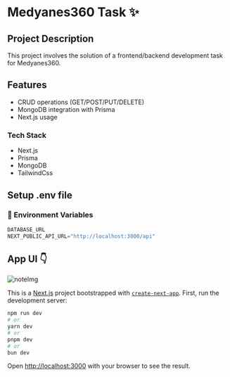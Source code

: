 

# Medyanes360 Task :sparkles:
## Project Description
This project involves the solution of a frontend/backend development task for Medyanes360.

## Features
- CRUD operations (GET/POST/PUT/DELETE)
- MongoDB integration with Prisma
- Next.js usage

### Tech Stack
- Next.js
- Prisma
- MongoDB
- TailwindCss

## Setup .env file
### :key: Environment Variables


```js
DATABASE_URL
NEXT_PUBLIC_API_URL="http://localhost:3000/api"
```
## App UI :point_down:
![noteImg](https://github.com/user-attachments/assets/0a153bd2-783b-4d85-b9f1-2d99d3609172)


This is a [Next.js](https://nextjs.org) project bootstrapped with [`create-next-app`](https://github.com/vercel/next.js/tree/canary/packages/create-next-app).
First, run the development server:

```bash
npm run dev
# or
yarn dev
# or
pnpm dev
# or
bun dev
```

Open [http://localhost:3000](http://localhost:3000) with your browser to see the result.

